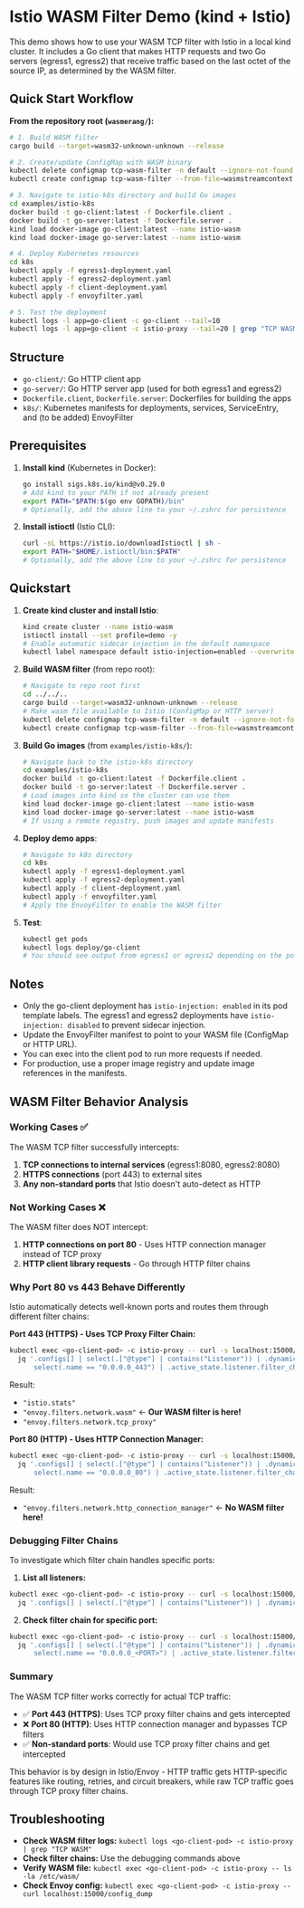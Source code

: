 # Istio WASM Filter Demo (kind + Istio)

This demo shows how to use your WASM TCP filter with Istio in a local kind cluster. It includes a Go client that makes HTTP requests and two Go servers (egress1, egress2) that receive traffic based on the last octet of the source IP, as determined by the WASM filter.

## Quick Start Workflow

**From the repository root (`wasmerang/`):**

```bash
# 1. Build WASM filter
cargo build --target=wasm32-unknown-unknown --release

# 2. Create/update ConfigMap with WASM binary
kubectl delete configmap tcp-wasm-filter -n default --ignore-not-found
kubectl create configmap tcp-wasm-filter --from-file=wasmstreamcontext.wasm=target/wasm32-unknown-unknown/release/wasmstreamcontext.wasm -n default

# 3. Navigate to istio-k8s directory and build Go images
cd examples/istio-k8s
docker build -t go-client:latest -f Dockerfile.client .
docker build -t go-server:latest -f Dockerfile.server .
kind load docker-image go-client:latest --name istio-wasm
kind load docker-image go-server:latest --name istio-wasm

# 4. Deploy Kubernetes resources
cd k8s
kubectl apply -f egress1-deployment.yaml
kubectl apply -f egress2-deployment.yaml
kubectl apply -f client-deployment.yaml
kubectl apply -f envoyfilter.yaml

# 5. Test the deployment
kubectl logs -l app=go-client -c go-client --tail=10
kubectl logs -l app=go-client -c istio-proxy --tail=20 | grep "TCP WASM"
```

## Structure

- `go-client/`: Go HTTP client app
- `go-server/`: Go HTTP server app (used for both egress1 and egress2)
- `Dockerfile.client`, `Dockerfile.server`: Dockerfiles for building the apps
- `k8s/`: Kubernetes manifests for deployments, services, ServiceEntry, and (to be added) EnvoyFilter

## Prerequisites

1. **Install kind** (Kubernetes in Docker):

   ```sh
   go install sigs.k8s.io/kind@v0.29.0
   # Add kind to your PATH if not already present
   export PATH="$PATH:$(go env GOPATH)/bin"
   # Optionally, add the above line to your ~/.zshrc for persistence
   ```

2. **Install istioctl** (Istio CLI):
   ```sh
   curl -sL https://istio.io/downloadIstioctl | sh -
   export PATH="$HOME/.istioctl/bin:$PATH"
   # Optionally, add the above line to your ~/.zshrc for persistence
   ```

## Quickstart

1. **Create kind cluster and install Istio**:

   ```sh
   kind create cluster --name istio-wasm
   istioctl install --set profile=demo -y
   # Enable automatic sidecar injection in the default namespace
   kubectl label namespace default istio-injection=enabled --overwrite
   ```

2. **Build WASM filter** (from repo root):

   ```sh
   # Navigate to repo root first
   cd ../../..
   cargo build --target=wasm32-unknown-unknown --release
   # Make wasm file available to Istio (ConfigMap or HTTP server)
   kubectl delete configmap tcp-wasm-filter -n default --ignore-not-found
   kubectl create configmap tcp-wasm-filter --from-file=wasmstreamcontext.wasm=target/wasm32-unknown-unknown/release/wasmstreamcontext.wasm -n default
   ```

3. **Build Go images** (from `examples/istio-k8s/`):

   ```sh
   # Navigate back to the istio-k8s directory
   cd examples/istio-k8s
   docker build -t go-client:latest -f Dockerfile.client .
   docker build -t go-server:latest -f Dockerfile.server .
   # Load images into kind so the cluster can use them
   kind load docker-image go-client:latest --name istio-wasm
   kind load docker-image go-server:latest --name istio-wasm
   # If using a remote registry, push images and update manifests
   ```

4. **Deploy demo apps**:

   ```sh
   # Navigate to k8s directory
   cd k8s
   kubectl apply -f egress1-deployment.yaml
   kubectl apply -f egress2-deployment.yaml
   kubectl apply -f client-deployment.yaml
   kubectl apply -f envoyfilter.yaml
   # Apply the EnvoyFilter to enable the WASM filter
   ```

5. **Test**:
   ```sh
   kubectl get pods
   kubectl logs deploy/go-client
   # You should see output from egress1 or egress2 depending on the pod IP
   ```

## Notes

- Only the go-client deployment has `istio-injection: enabled` in its pod template labels. The egress1 and egress2 deployments have `istio-injection: disabled` to prevent sidecar injection.
- Update the EnvoyFilter manifest to point to your WASM file (ConfigMap or HTTP URL).
- You can exec into the client pod to run more requests if needed.
- For production, use a proper image registry and update image references in the manifests.

## WASM Filter Behavior Analysis

### Working Cases ✅

The WASM TCP filter successfully intercepts:

1. **TCP connections to internal services** (egress1:8080, egress2:8080)
2. **HTTPS connections** (port 443) to external sites
3. **Any non-standard ports** that Istio doesn't auto-detect as HTTP

### Not Working Cases ❌

The WASM filter does NOT intercept:

1. **HTTP connections on port 80** - Uses HTTP connection manager instead of TCP proxy
2. **HTTP client library requests** - Go through HTTP filter chains

### Why Port 80 vs 443 Behave Differently

Istio automatically detects well-known ports and routes them through different filter chains:

**Port 443 (HTTPS) - Uses TCP Proxy Filter Chain:**

```bash
kubectl exec <go-client-pod> -c istio-proxy -- curl -s localhost:15000/config_dump | \
  jq '.configs[] | select(.["@type"] | contains("Listener")) | .dynamic_listeners[] |
      select(.name == "0.0.0.0_443") | .active_state.listener.filter_chains[0].filters[] | .name'
```

Result:

- `"istio.stats"`
- `"envoy.filters.network.wasm"` ← **Our WASM filter is here!**
- `"envoy.filters.network.tcp_proxy"`

**Port 80 (HTTP) - Uses HTTP Connection Manager:**

```bash
kubectl exec <go-client-pod> -c istio-proxy -- curl -s localhost:15000/config_dump | \
  jq '.configs[] | select(.["@type"] | contains("Listener")) | .dynamic_listeners[] |
      select(.name == "0.0.0.0_80") | .active_state.listener.filter_chains[0].filters[] | .name'
```

Result:

- `"envoy.filters.network.http_connection_manager"` ← **No WASM filter here!**

### Debugging Filter Chains

To investigate which filter chain handles specific ports:

1. **List all listeners:**

```bash
kubectl exec <go-client-pod> -c istio-proxy -- curl -s localhost:15000/config_dump | \
  jq '.configs[] | select(.["@type"] | contains("Listener")) | .dynamic_listeners[] | .name'
```

2. **Check filter chain for specific port:**

```bash
kubectl exec <go-client-pod> -c istio-proxy -- curl -s localhost:15000/config_dump | \
  jq '.configs[] | select(.["@type"] | contains("Listener")) | .dynamic_listeners[] |
      select(.name == "0.0.0.0_<PORT>") | .active_state.listener.filter_chains[0].filters[] | .name'
```

### Summary

The WASM TCP filter works correctly for actual TCP traffic:

- ✅ **Port 443 (HTTPS)**: Uses TCP proxy filter chains and gets intercepted
- ❌ **Port 80 (HTTP)**: Uses HTTP connection manager and bypasses TCP filters
- ✅ **Non-standard ports**: Would use TCP proxy filter chains and get intercepted

This behavior is by design in Istio/Envoy - HTTP traffic gets HTTP-specific features like routing, retries, and circuit breakers, while raw TCP traffic goes through TCP proxy filter chains.

## Troubleshooting

- **Check WASM filter logs:** `kubectl logs <go-client-pod> -c istio-proxy | grep "TCP WASM"`
- **Check filter chains:** Use the debugging commands above
- **Verify WASM file:** `kubectl exec <go-client-pod> -c istio-proxy -- ls -la /etc/wasm/`
- **Check Envoy config:** `kubectl exec <go-client-pod> -c istio-proxy -- curl localhost:15000/config_dump`

